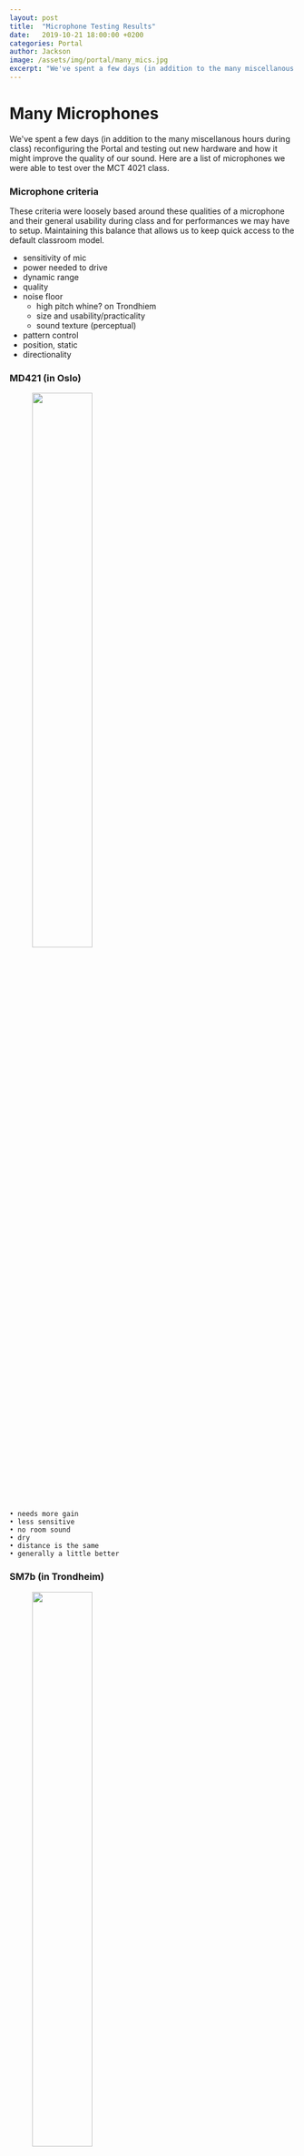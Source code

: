 ```yaml
---
layout: post
title:  "Microphone Testing Results"
date:   2019-10-21 18:00:00 +0200
categories: Portal
author: Jackson
image: /assets/img/portal/many_mics.jpg
excerpt: "We've spent a few days (in addition to the many miscellanous hours during class) reconfiguring the Portal and testing out new hardware and how it might improve the quality of our sound."
---
```

# Many Microphones

We've spent a few days (in addition to the many miscellanous hours during class) reconfiguring the Portal and testing out new hardware and how it might improve the quality of our sound. Here are a list of microphones we were able to test over the MCT 4021 class. 

### Microphone criteria

These criteria were loosely based around these qualities of a microphone and their general usability during class and for performances we may have to setup. Maintaining this balance that allows us to keep quick access to the default classroom model. 

- sensitivity of mic
- power needed to drive
- dynamic range
- quality
- noise floor
	- high pitch whine? on Trondhiem
	- size and usability/practicality
	- sound texture (perceptual)
- pattern control
- position, static
- directionality

### MD421 (in Oslo)

<figure>
	<img src="/assests/img/portal/md421.jpg" width = "50%" align="center"/>
</figure>

	• needs more gain
	• less sensitive
	• no room sound
	• dry
	• distance is the same
	• generally a little better

### SM7b (in Trondheim)

<figure>
	<img src="/assests/img/portal/sm7b.jpg" width = "50%" align="center"/>
</figure>

	• dryer
	• more low end
	• fuller spectrum
	• less tinny
	• sounds like a vocal booth
	• you would need to be in close proximity
		○ not as practical space wise
	• better than the MD421

### Sennheiser 835 (in Oslo)

<figure>
	<img src="/assests/img/portal/s835.jpg" width = "50%" align="center"/>
</figure>

	• drier
	• direct, less room
	• not as distinguishable
	• weakest

### Ceiling mic (in Trondheim)

	• too low
	• unusable (crap)

### Boundary mic (in Trondheim)

<figure>
	<img src="/assests/img/portal/boundary_mic.jpg" width = "50%" align="center"/>
</figure>

	• space wise, very little clutter
	• but room sound is apparent
	• table noise
	• muddy

### Shotgun mic (in Trondheim)
<figure>
	<img src="/assests/img/portal/shotgun_mic.jpg" width = "50%" align="center" />
</figure>

	• clear and collected
	• directional
	• can be used at quite a distance and from overhead
	• can still hear the reverb from other side
	• may be able to cover a large space (would only need two?)

### AT AE5100 (X/Y Stereo) (in Oslo)

<figure>
	<img src="/assests/img/portal/ae5100" width = "50%" align="center"/>
</figure>

	• clear and transparent
	• less muddy
	• less room sound
	• thinner?
	• more natural?
	• visually obstrusive
	
### Overhead mic

<figure>
	<img src="/assests/img/portal/biamp.jpg" width = "50%" align="center"/>
</figure>

	• good spatialization
	• no reverb
	• little whiney (high end)